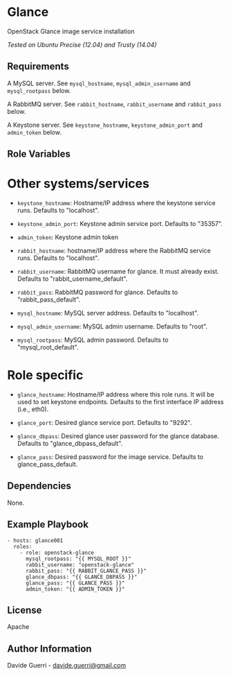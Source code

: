 Glance
=========

OpenStack Glance image service installation

_Tested on Ubuntu Precise (12.04) and Trusty (14.04)_

Requirements
------------

A MySQL server. See `mysql_hostname`, `mysql_admin_username` and
`mysql_rootpass` below.

A RabbitMQ server. See `rabbit_hostname`, `rabbit_username` and
`rabbit_pass` below.

A Keystone server. See `keystone_hostname`, `keystone_admin_port` and
`admin_token` below.


Role Variables
--------------

# Other systems/services
* `keystone_hostname`:    Hostname/IP address where the keystone service runs.
                          Defaults to "localhost".
* `keystone_admin_port`:  Keystone admin service port. Defaults to "35357".
* `admin_token`:          Keystone admin token

* `rabbit_hostname`:      hostname/IP address where the RabbitMQ service runs.
                          Defaults to "localhost".
* `rabbit_username`:      RabbitMQ username for glance.
                          It must already exist.
                          Defaults to "rabbit\_username\_default".
* `rabbit_pass`:          RabbitMQ password for glance.
                          Defaults to "rabbit\_pass\_default".

* `mysql_hostname`:       MySQL server address. Defaults to "localhost".
* `mysql_admin_username`: MySQL admin username. Defaults to "root".
* `mysql_rootpass`:       MySQL admin password. Defaults to "mysql\_root\_default".

# Role specific
* `glance_hostname`:      Hostname/IP address where this role runs.
                          It will be used to set keystone endpoints.
                          Defaults to the first interface IP address (i.e., eth0).

* `glance_port`:          Desired glance service port. Defaults to "9292".

* `glance_dbpass`:        Desired glance user password for the glance database.
                          Defaults to "glance\_dbpass\_default".

* `glance_pass`:          Desired password for the image service.
                          Defaults to glance\_pass\_default.

Dependencies
------------

None.

Example Playbook
----------------

    - hosts: glance001
      roles:
        - role: openstack-glance
          mysql_rootpass: "{{ MYSQL_ROOT }}"
          rabbit_username: "openstack-glance"
          rabbit_pass: "{{ RABBIT_GLANCE_PASS }}"
          glance_dbpass: "{{ GLANCE_DBPASS }}"
          glance_pass: "{{ GLANCE_PASS }}"
          admin_token: "{{ ADMIN_TOKEN }}"

License
-------

Apache

Author Information
------------------

Davide Guerri - davide.guerri@gmail.com
